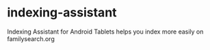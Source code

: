 # indexing-assistant
Indexing Assistant for Android Tablets helps you index more easily on familysearch.org
